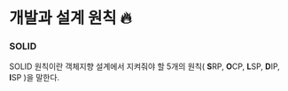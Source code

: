 # 개발과 설계 원칙 🔥

### SOLID

SOLID 원칙이란 객체지향 설계에서 지켜줘야 할 5개의 원칙( **S**RP, **O**CP, **L**SP, **D**IP, **I**SP )을 말한다.

